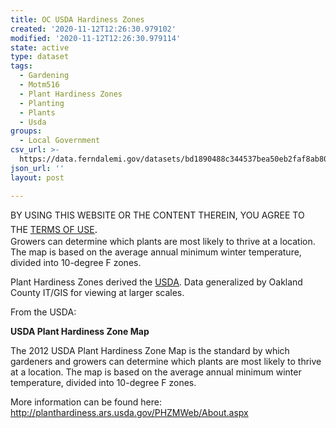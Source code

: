 ```yaml
---
title: OC USDA Hardiness Zones
created: '2020-11-12T12:26:30.979102'
modified: '2020-11-12T12:26:30.979114'
state: active
type: dataset
tags:
  - Gardening
  - Motm516
  - Plant Hardiness Zones
  - Planting
  - Plants
  - Usda
groups:
  - Local Government
csv_url: >-
  https://data.ferndalemi.gov/datasets/bd1890488c344537bea50eb2faf8ab80_0.csv?outSR=%7B%22latestWkid%22%3A3785%2C%22wkid%22%3A102113%7D
json_url: ''
layout: post

---
```

BY USING THIS WEBSITE OR THE CONTENT THEREIN, YOU AGREE TO THE <u><a href='https://www.oakgov.com/open-data-terms'>TERMS OF USE</a></u><span style='font-family: &quot;Avenir Next W01&quot;, &quot;Avenir Next W00&quot;, &quot;Avenir Next&quot;, Avenir, &quot;Helvetica Neue&quot;, Helvetica, Arial, sans-serif; font-size: 17px;'>. </span><span style='font-family: &quot;Avenir Next W01&quot;, &quot;Avenir Next W00&quot;, &quot;Avenir Next&quot;, Avenir, &quot;Helvetica Neue&quot;, Helvetica, Arial, sans-serif; font-size: 17px;'><span style='font-family: &quot;Avenir LT W01 35 Light&quot;,&quot;Avenir Next&quot;,&quot;Avenir&quot;,&quot;Helvetica Neue&quot;,&quot;Helvetica&quot;,&quot;Arial&quot;,sans-serif;'><br /></span></span>Growers can determine which plants are most likely to thrive at a location. The map is based on the average annual minimum winter temperature, divided into 10-degree F zones.<span style='font-family: &quot;Avenir Next W01&quot;, &quot;Avenir Next W00&quot;, &quot;Avenir Next&quot;, Avenir, &quot;Helvetica Neue&quot;, Helvetica, Arial, sans-serif; font-size: 17px;'></span><p>Plant Hardiness Zones derived the <a href='http://planthardiness.ars.usda.gov/' target='_blank'>USDA</a>. Data generalized by Oakland County IT/GIS for viewing at larger scales.
</p><p>
From the USDA:
</p><p><b>
USDA Plant Hardiness Zone Map</b>
</p><p>
The 2012 USDA Plant Hardiness Zone Map is the standard by which gardeners and growers can determine which plants are most likely to thrive at a location. The map is based on the average annual minimum winter temperature, divided into 10-degree F zones.</p><p>More information can be found here: <a href='http://planthardiness.ars.usda.gov/PHZMWeb/About.aspx'>http://planthardiness.ars.usda.gov/PHZMWeb/About.aspx</a></p>
